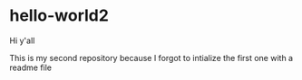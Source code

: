 # hello-world2

Hi y'all

This is my second repository because I forgot to intialize the first one with a readme file
